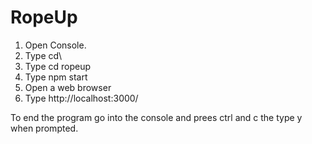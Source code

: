 # RopeUp
1. Open Console.
2. Type cd\
3. Type cd ropeup
4. Type npm start
5. Open a web browser
6. Type http://localhost:3000/


To end the program go into the console and prees ctrl and c the type y when prompted.